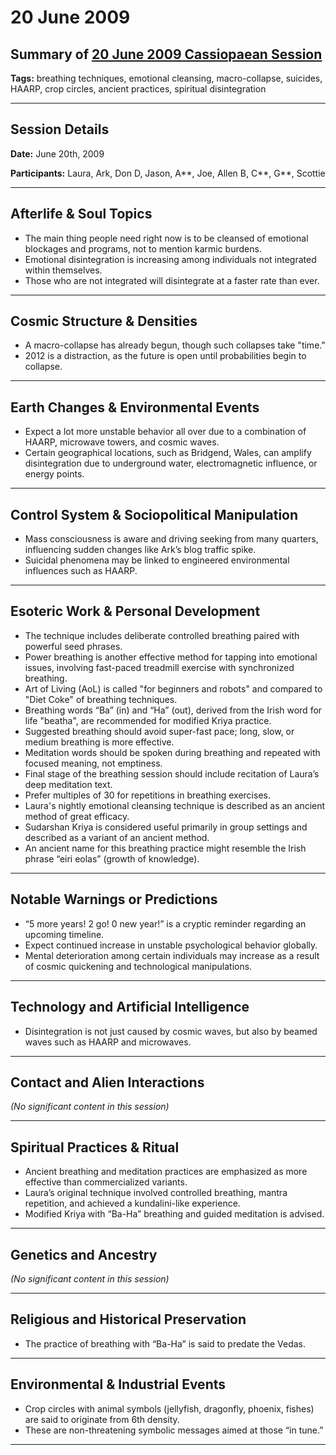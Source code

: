 # 20 June 2009

## Summary of [20 June 2009 Cassiopaean Session](https://cassiopaea.org/forum/threads/session-20-june-2009.12737/)

**Tags:** breathing techniques, emotional cleansing, macro-collapse, suicides, HAARP, crop circles, ancient practices, spiritual disintegration

---


## Session Details

**Date:** June 20th, 2009

**Participants:** Laura, Ark, Don D, Jason, A**, Joe, Allen B, C**, G**, Scottie

---


## Afterlife & Soul Topics

- The main thing people need right now is to be cleansed of emotional blockages and programs, not to mention karmic burdens.
- Emotional disintegration is increasing among individuals not integrated within themselves.
- Those who are not integrated will disintegrate at a faster rate than ever.

---


## Cosmic Structure & Densities

- A macro-collapse has already begun, though such collapses take "time."
- 2012 is a distraction, as the future is open until probabilities begin to collapse.

---


## Earth Changes & Environmental Events

- Expect a lot more unstable behavior all over due to a combination of HAARP, microwave towers, and cosmic waves.
- Certain geographical locations, such as Bridgend, Wales, can amplify disintegration due to underground water, electromagnetic influence, or energy points.

---


## Control System & Sociopolitical Manipulation

- Mass consciousness is aware and driving seeking from many quarters, influencing sudden changes like Ark’s blog traffic spike.
- Suicidal phenomena may be linked to engineered environmental influences such as HAARP.

---


## Esoteric Work & Personal Development

- The technique includes deliberate controlled breathing paired with powerful seed phrases.
- Power breathing is another effective method for tapping into emotional issues, involving fast-paced treadmill exercise with synchronized breathing.
- Art of Living (AoL) is called "for beginners and robots" and compared to "Diet Coke" of breathing techniques.
- Breathing words “Ba” (in) and “Ha” (out), derived from the Irish word for life "beatha", are recommended for modified Kriya practice.
- Suggested breathing should avoid super-fast pace; long, slow, or medium breathing is more effective.
- Meditation words should be spoken during breathing and repeated with focused meaning, not emptiness.
- Final stage of the breathing session should include recitation of Laura’s deep meditation text.
- Prefer multiples of 30 for repetitions in breathing exercises.
- Laura's nightly emotional cleansing technique is described as an ancient method of great efficacy.
- Sudarshan Kriya is considered useful primarily in group settings and described as a variant of an ancient method.
- An ancient name for this breathing practice might resemble the Irish phrase “eiri eolas” (growth of knowledge).

---


## Notable Warnings or Predictions

- “5 more years! 2 go! 0 new year!” is a cryptic reminder regarding an upcoming timeline.
- Expect continued increase in unstable psychological behavior globally.
- Mental deterioration among certain individuals may increase as a result of cosmic quickening and technological manipulations.

---


## Technology and Artificial Intelligence

- Disintegration is not just caused by cosmic waves, but also by beamed waves such as HAARP and microwaves.

---


## Contact and Alien Interactions

*(No significant content in this session)*

---


## Spiritual Practices & Ritual

- Ancient breathing and meditation practices are emphasized as more effective than commercialized variants.
- Laura’s original technique involved controlled breathing, mantra repetition, and achieved a kundalini-like experience.
- Modified Kriya with “Ba-Ha” breathing and guided meditation is advised.

---


## Genetics and Ancestry

*(No significant content in this session)*

---


## Religious and Historical Preservation

- The practice of breathing with “Ba-Ha” is said to predate the Vedas.

---


## Environmental & Industrial Events

- Crop circles with animal symbols (jellyfish, dragonfly, phoenix, fishes) are said to originate from 6th density.
- These are non-threatening symbolic messages aimed at those “in tune.”

---



